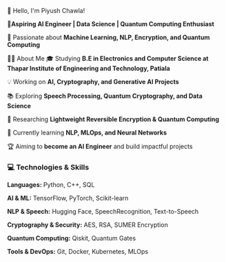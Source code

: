 👋 Hello, I'm Piyush Chawla!

🚀**Aspiring AI Engineer | Data Science | Quantum Computing Enthusiast**


📍 Passionate about **Machine Learning, NLP, Encryption, and Quantum Computing**

🧑‍💻 About Me
🎓 Studying **B.E in Electronics and Computer Science at Thapar Institute of Engineering and Technology, Patiala**

💡 Working on **AI, Cryptography, and Generative AI Projects**

📚 Exploring **Speech Processing, Quantum Cryptography, and Data Science**

🔬 Researching **Lightweight Reversible Encryption & Quantum Computing**

🌱 Currently learning **NLP, MLOps, and Neural Networks**

🏆 Aiming to **become an AI Engineer** and build impactful projects


### 💻 Technologies & Skills
**Languages:** Python, C++, SQL

**AI & ML:** TensorFlow, PyTorch, Scikit-learn

**NLP & Speech:** Hugging Face, SpeechRecognition, Text-to-Speech

**Cryptography & Security:** AES, RSA, SUMER Encryption

**Quantum Computing:** Qiskit, Quantum Gates

**Tools & DevOps:** Git, Docker, Kubernetes, MLOps
